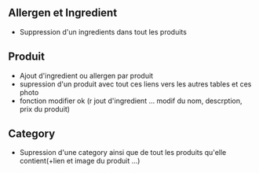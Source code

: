 ## Allergen et Ingredient

* Suppression d'un ingredients dans tout les produits

## Produit
* Ajout d'ingredient ou allergen par produit
* supression d'un produit avec tout ces liens vers les autres tables et ces photo
* fonction modifier ok (r jout d'ingredient ... modif du nom, descrption, prix du produit)

## Category
* Supression d'une category ainsi que de tout les produits qu'elle contient(+lien et image du produit ...)
